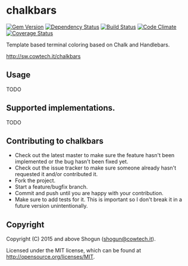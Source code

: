 # chalkbars

[![Gem Version](https://badge.fury.io/js/chalkbars.png)](http://badge.fury.io/js/chalkbars)
[![Dependency Status](https://gemnasium.com/ShogunPanda/chalkbars.png?travis)](https://gemnasium.com/ShogunPanda/chalkbars)
[![Build Status](https://secure.travis-ci.org/ShogunPanda/chalkbars.png?branch=master)](http://travis-ci.org/ShogunPanda/chalkbars)
[![Code Climate](https://codeclimate.com/github/ShogunPanda/chalkbars.png)](https://codeclimate.com/github/ShogunPanda/chalkbars)
[![Coverage Status](https://coveralls.io/repos/ShogunPanda/chalkbars/badge.png)](https://coveralls.io/r/ShogunPanda/chalkbars)

Template based terminal coloring based on Chalk and Handlebars.

http://sw.cowtech.it/chalkbars

## Usage

TODO

## Supported implementations.

TODO

## Contributing to chalkbars

* Check out the latest master to make sure the feature hasn't been implemented or the bug hasn't been fixed yet.
* Check out the issue tracker to make sure someone already hasn't requested it and/or contributed it.
* Fork the project.
* Start a feature/bugfix branch.
* Commit and push until you are happy with your contribution.
* Make sure to add tests for it. This is important so I don't break it in a future version unintentionally.

## Copyright

Copyright (C) 2015 and above Shogun (shogun@cowtech.it).

Licensed under the MIT license, which can be found at http://opensource.org/licenses/MIT.
